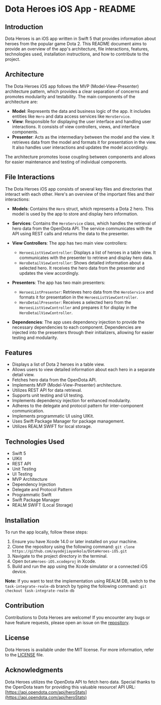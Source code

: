 # Dota Heroes iOS App - README

## Introduction
Dota Heroes is an iOS app written in Swift 5 that provides information about heroes from the popular game Dota 2. This README document aims to provide an overview of the app's architecture, file interactions, features, technologies used, installation instructions, and how to contribute to the project.

## Architecture
The Dota Heroes iOS app follows the MVP (Model-View-Presenter) architecture pattern, which provides a clear separation of concerns and promotes modularity and testability. The main components of the architecture are:

- **Model**: Represents the data and business logic of the app. It includes entities like `Hero` and data access services like `HeroService`.
- **View**: Responsible for displaying the user interface and handling user interactions. It consists of view controllers, views, and interface components.
- **Presenter**: Acts as the intermediary between the model and the view. It retrieves data from the model and formats it for presentation in the view. It also handles user interactions and updates the model accordingly.

The architecture promotes loose coupling between components and allows for easier maintenance and testing of individual components.

## File Interactions
The Dota Heroes iOS app consists of several key files and directories that interact with each other. Here's an overview of the important files and their interactions:

- **Models**: Contains the `Hero` struct, which represents a Dota 2 hero. This model is used by the app to store and display hero information.

- **Services**: Contains the `HeroService` class, which handles the retrieval of hero data from the OpenDota API. The service communicates with the API using REST calls and returns the data to the presenter.

- **View Controllers**: The app has two main view controllers:
  - `HeroesListViewController`: Displays a list of heroes in a table view. It communicates with the presenter to retrieve and display hero data.
  - `HeroDetailViewController`: Shows detailed information about a selected hero. It receives the hero data from the presenter and updates the view accordingly.

- **Presenters**: The app has two main presenters:
  - `HeroesListPresenter`: Retrieves hero data from the `HeroService` and formats it for presentation in the `HeroesListViewController`.
  - `HeroDetailPresenter`: Receives a selected hero from the `HeroesListViewController` and prepares it for display in the `HeroDetailViewController`.

- **Dependencies**: The app uses dependency injection to provide the necessary dependencies to each component. Dependencies are injected into the presenters through their initializers, allowing for easier testing and modularity.

## Features
- Displays a list of Dota 2 heroes in a table view.
- Allows users to view detailed information about each hero in a separate detail view.
- Fetches hero data from the OpenDota API.
- Implements MVP (Model-View-Presenter) architecture.
- Utilizes REST API for data retrieval.
- Supports unit testing and UI testing.
- Implements dependency injection for enhanced modularity.
- Adheres to the delegate and protocol pattern for inter-component communication.
- Implements programmatic UI using UIKit.
- Uses Swift Package Manager for package management.
- Utilizes REALM SWIFT for local storage.

## Technologies Used
- Swift 5
- UIKit
- REST API
- Unit Testing
- UI Testing
- MVP Architecture
- Dependency Injection
- Delegate and Protocol Pattern
- Programmatic Swift
- Swift Package Manager
- REALM SWIFT (Local Storage)

## Installation
To run the app locally, follow these steps:

1. Ensure you have Xcode 14.0 or later installed on your machine.
2. Clone the repository using the following command:
`git clone https://github.com/ayodejiayankola/DotaHeroes-iOS.git`
3. Navigate to the project directory in the terminal.
4. Open `DotaHeroes-iOS.xcodeproj` in Xcode.
5. Build and run the app using the Xcode simulator or a connected iOS device.

**Note:** If you want to test the implementation using REALM DB, switch to the `task-integrate-realm-db` branch by typing the following command:
`git checkout task-integrate-realm-db`

## Contribution
Contributions to Dota Heroes are welcome! If you encounter any bugs or have feature requests, please open an issue on the [repository](https://github.com/ayodejiayankola/DotaHeroes-iOS/issues).

## License
Dota Heroes is available under the MIT license. For more information, refer to the [LICENSE](https://github.com/ayodejiayankola/DotaHeroes-iOS/blob/main/LICENSE) file.

## Acknowledgments
Dota Heroes utilizes the OpenDota API to fetch hero data. Special thanks to the OpenDota team for providing this valuable resource! API URL: [https://api.opendota.com/api/heroStats](https://api.opendota.com/api/heroStats)
